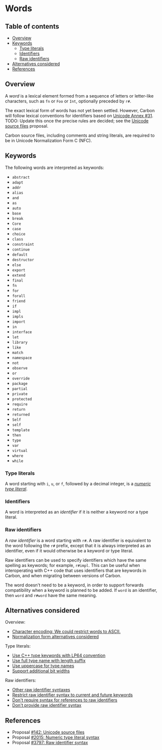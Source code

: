 # Words

<!--
Part of the Carbon Language project, under the Apache License v2.0 with LLVM
Exceptions. See /LICENSE for license information.
SPDX-License-Identifier: Apache-2.0 WITH LLVM-exception
-->

<!-- toc -->

## Table of contents

-   [Overview](#overview)
-   [Keywords](#keywords)
    -   [Type literals](#type-literals)
    -   [Identifiers](#identifiers)
    -   [Raw identifiers](#raw-identifiers)
-   [Alternatives considered](#alternatives-considered)
-   [References](#references)

<!-- tocstop -->

## Overview

A _word_ is a lexical element formed from a sequence of letters or letter-like
characters, such as `fn` or `Foo` or `Int`, optionally preceded by `r#`.

The exact lexical form of words has not yet been settled. However, Carbon will
follow lexical conventions for identifiers based on
[Unicode Annex #31](https://unicode.org/reports/tr31/). TODO: Update this once
the precise rules are decided; see the
[Unicode source files](/proposals/p0142.md#characters-in-identifiers-and-whitespace)
proposal.

Carbon source files, including comments and string literals, are required to be
in Unicode Normalization Form C (NFC).

## Keywords

<!--
Keep in sync:
- utils/textmate/Syntaxes/carbom.tmLanguage.json
- utils/tree_sitter/queries/highlights.scm
-->

The following words are interpreted as keywords:

-   `abstract`
-   `adapt`
-   `addr`
-   `alias`
-   `and`
-   `as`
-   `auto`
-   `base`
-   `break`
-   `Core`
-   `case`
-   `choice`
-   `class`
-   `constraint`
-   `continue`
-   `default`
-   `destructor`
-   `else`
-   `export`
-   `extend`
-   `final`
-   `fn`
-   `for`
-   `forall`
-   `friend`
-   `if`
-   `impl`
-   `impls`
-   `import`
-   `in`
-   `interface`
-   `let`
-   `library`
-   `like`
-   `match`
-   `namespace`
-   `not`
-   `observe`
-   `or`
-   `override`
-   `package`
-   `partial`
-   `private`
-   `protected`
-   `require`
-   `return`
-   `returned`
-   `Self`
-   `self`
-   `template`
-   `then`
-   `type`
-   `var`
-   `virtual`
-   `where`
-   `while`

### Type literals

A word starting with `i`, `u`, or `f`, followed by a decimal integer, is a
[_numeric type literal_](/docs/design/expressions/literals.md#numeric-type-literals).

### Identifiers

A word is interpreted as an _identifier_ if it is neither a keyword nor a type
literal.

### Raw identifiers

A _raw identifier_ is a word starting with `r#`. A raw identifier is equivalent
to the word following the `r#` prefix, except that it is always interpreted as
an identifier, even if it would otherwise be a keyword or type literal.

Raw identifiers can be used to specify identifiers which have the same spelling
as keywords; for example, `r#impl`. This can be useful when interoperating with
C++ code that uses identifiers that are keywords in Carbon, and when migrating
between versions of Carbon.

The word doesn't need to be a keyword, in order to support forwards
compatibility when a keyword is planned to be added. If `word` is an identifier,
then `word` and `r#word` have the same meaning.

## Alternatives considered

Overview:

-   [Character encoding: We could restrict words to ASCII.](/proposals/p0142.md#character-encoding-1)
-   [Normalization form alternatives considered](/proposals/p0142.md#normalization-forms)

Type literals:

-   [Use C++ type keywords with LP64 convention](/proposals/p2015.md#c-lp64-convention)
-   [Use full type name with length suffix](/proposals/p2015.md#type-name-with-length-suffix)
-   [Use uppercase for type names](/proposals/p2015.md#uppercase-suffixes)
-   [Support additional bit widths](/proposals/p2015.md#additional-bit-sizes)

Raw identifiers:

-   [Other raw identifier syntaxes](/proposals/p3797.md#other-raw-identifier-syntaxes)
-   [Restrict raw identifier syntax to current and future keywords](/proposals/p3797.md#restrict-raw-identifier-syntax-to-current-and-future-keywords)
-   [Don't require syntax for references to raw identifiers](/proposals/p3797.md#dont-require-syntax-for-references-to-raw-identifiers)
-   [Don't provide raw identifier syntax](/proposals/p3797.md#dont-provide-raw-identifier-syntax)

## References

-   Proposal
    [#142: Unicode source files](https://github.com/carbon-language/carbon-lang/pull/142)
-   Proposal
    [#2015: Numeric type literal syntax](https://github.com/carbon-language/carbon-lang/pull/2015)
-   Proposal
    [#3797: Raw identifier syntax](https://github.com/carbon-language/carbon-lang/pull/3797)
